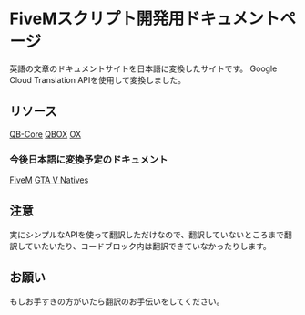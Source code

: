# FiveMスクリプト開発用ドキュメントページ

英語の文章のドキュメントサイトを日本語に変換したサイトです。
Google Cloud Translation APIを使用して変換しました。

## リソース

[QB-Core](https://github.com/qbcore-framework/qb-docs)
[QBOX](https://github.com/Qbox-project/qbox-docs)
[OX](https://github.com/CommunityOx/docs)

### 今後日本語に変換予定のドキュメント

[FiveM](https://github.com/citizenfx/fivem-docs)
[GTA V Natives](https://github.com/citizenfx/natives)

## 注意

実にシンプルなAPIを使って翻訳しただけなので、翻訳していないところまで翻訳していたいたり、コードブロック内は翻訳できていなかったりします。

## お願い

もしお手すきの方がいたら翻訳のお手伝いをしてください。

